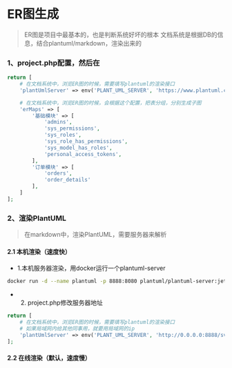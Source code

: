 # ER图生成
> ER图是项目中最基本的，也是判断系统好坏的根本
> 文档系统是根据DB的信息，结合plantuml/markdown，渲染出来的

### 1、project.php配置，然后在
```php
return [
    # 在文档系统中，浏览ER图的时候，需要填写plantuml的渲染接口
    'plantUmlServer' => env('PLANT_UML_SERVER', 'https://www.plantuml.com/plantuml/svg/'),

    # 在文档系统中，浏览ER图的时候，会根据这个配置，把表分组，分别生成子图
    'erMaps' => [
        '基础模块' => [
            'admins',
            'sys_permissions',
            'sys_roles',
            'sys_role_has_permissions',
            'sys_model_has_roles',
            'personal_access_tokens',
        ],
        '订单模块' => [
            'orders',
            'order_details'
        ],
    ]
];
```

### 2、渲染PlantUML
> 在markdown中，渲染PlantUML，需要服务器来解析

#### 2.1 本机渲染（速度快）
- 1.本机服务器渲染，用docker运行一个plantuml-server
```bash
docker run -d --name plantuml -p 8888:8080 plantuml/plantuml-server:jetty
```
- 2. project.php修改服务器地址
```php
return [
    # 在文档系统中，浏览ER图的时候，需要填写plantuml的渲染接口
    # 如果局域网内给其他同事用，就要用局域网的ip
    'plantUmlServer' => env('PLANT_UML_SERVER', 'http://0.0.0.0:8888/svg/'),
];
```

#### 2.2 在线渲染（默认，速度慢）
